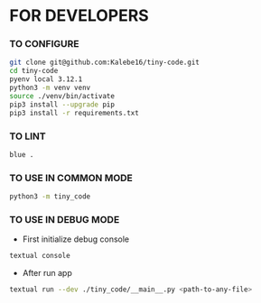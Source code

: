 # FOR DEVELOPERS
### **TO CONFIGURE**
```sh
git clone git@github.com:Kalebe16/tiny-code.git
cd tiny-code
pyenv local 3.12.1
python3 -m venv venv
source ./venv/bin/activate
pip3 install --upgrade pip
pip3 install -r requirements.txt
```

### **TO LINT**
```sh
blue .
```

### **TO USE IN COMMON MODE**
```sh
python3 -m tiny_code
```

### **TO USE IN DEBUG MODE**
- First initialize debug console
```sh
textual console
```
- After run app
```sh
textual run --dev ./tiny_code/__main__.py <path-to-any-file>
```
